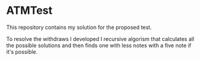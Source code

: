 # ATMTest
This repository contains my solution for the proposed test.

To resolve the withdraws I developed I recursive algorism that calculates all the possible solutions and then finds one with less notes with a five note if it's possible.
